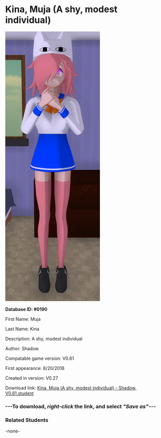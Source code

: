 # Kina, Muja (A shy, modest individual)

<img src="../../Files/Images/Kina, Muja (A shy, modest individual).png" title="Kina, Muja (A shy, modest individual) - Shadow, V0.61">

**Database ID: #0190**

First Name: Muja

Last Name: Kina

Description: A shy, modest individual

Author: Shadow

Compatable game version: V0.61

First appearance: 8/20/2018

Created in version: V0.27

Download link: <a href="https://raw.githubusercontent.com/Arbiter1223/Daigaku-Gurashi-Custom-Students/master/Files/Student%20Files/Kina%2C%20Muja%20(A%20shy%2C%20modest%20individual)%20-%20Shadow%2C%20V0.61.student">Kina, Muja (A shy, modest individual) - Shadow, V0.61.student</a>

### ---**To download, _right-click_ the link, and select _"Save as"_**---

### Related Students

-none-
